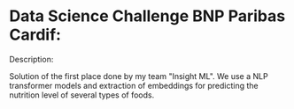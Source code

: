 # Data Science Challenge BNP Paribas Cardif:
Description:

Solution of the first place done by my team "Insight ML".
We use a NLP transformer models and extraction of embeddings for predicting the nutrition level of several types of foods.
